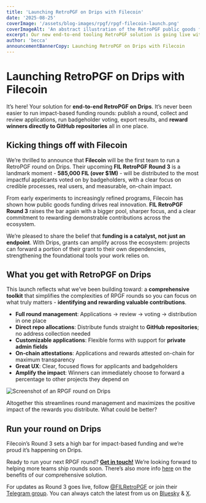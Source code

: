```yaml
---
title: 'Launching RetroPGF on Drips with Filecoin'
date: '2025-08-25'
coverImage: '/assets/blog-images/rpgf/rpgf-filecoin-launch.png'
coverImageAlt: 'An abstract illustration of the RetroPGF public goods funding mechanism.'
excerpt: Our new end-to-end tooling RetroPGF solution is going live with Filecoin's largest round to date.
author: 'becca'
announcementBannerCopy: Launching RetroPGF on Drips with Filecoin
---
```


# Launching RetroPGF on Drips with Filecoin

It’s here\! Your solution for **end-to-end RetroPGF on Drips**. It’s never been easier to run impact-based funding rounds: publish a round, collect and review applications, run badgeholder voting, export results, and **reward winners directly to GitHub repositories** all in one place.

## Kicking things off with Filecoin

We’re thrilled to announce that **Filecoin** will be the first team to run a RetroPGF round on Drips. Their upcoming **FIL RetroPGF Round 3** is a landmark moment \- **585,000 FIL (over $1M)** \- will be distributed to the most impactful applicants voted on by badgeholders, with a clear focus on credible processes, real users, and measurable, on-chain impact.

From early experiments to increasingly refined programs, Filecoin has shown how public goods funding drives real innovation. **FIL RetroPGF Round 3** raises the bar again with a bigger pool, sharper focus, and a clear commitment to rewarding demonstrable contributions across the ecosystem.

We’re pleased to share the belief that **funding is a catalyst, not just an endpoint**. With Drips, grants can amplify across the ecosystem: projects can forward a portion of their grant to their own dependencies, strengthening the foundational tools your work relies on.

## What you get with RetroPGF on Drips

This launch reflects what we’ve been building toward: a **comprehensive toolkit** that simplifies the complexities of RPGF rounds so you can focus on what truly matters \- **identifying and rewarding valuable contributions**.

- **Full round management**: Applications → review → voting → distribution in one place
- **Direct repo allocations**: Distribute funds straight to **GitHub repositories**; no address collection needed
- **Customizable applications**: Flexible forms with support for **private admin fields**
- **On-chain attestations**: Applications and rewards attested on-chain for maximum transparency
- **Great UX**: Clear, focused flows for applicants and badgeholders
- **Amplify the impact**: Winners can immediately choose to forward a percentage to other projects they depend on

![Screenshot of an RPGF round on Drips](/assets/blog-images/rpgf/rpgf-home.png)

Altogether this streamlines round management and maximizes the positive impact of the rewards you distribute. What could be better?

## Run your round on Drips

Filecoin’s Round 3 sets a high bar for impact-based funding and we’re proud it’s happening on Drips.

Ready to run your next RPGF round? [**Get in touch\!**](https://discord.com/channels/@me/1070670773884309575/1408426949470195904) We’re looking forward to helping more teams ship rounds soon. There’s also more info [here](https://www.drips.network/solutions/retro-pgf) on the benefits of our comprehensive solution.

For updates as Round 3 goes live, follow [@FILRetroPGF](https://x.com/FILRetroPGF) or join their [Telegram group](https://t.me/+haan_QdnllYyZmE1). You can always catch the latest from us on [Bluesky](https://bsky.app/profile/drips.network) & [X](https://x.com/dripsnetwork).
